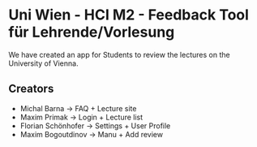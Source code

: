 # Uni Wien - HCI M2 - Feedback Tool für Lehrende/Vorlesung

We have created an app for Students to review the lectures on the University of Vienna.

## Creators

- Michal Barna -> FAQ + Lecture site
- Maxim Primak -> Login + Lecture list
- Florian Schönhofer -> Settings + User Profile
- Maxim Bogoutdinov -> Manu + Add review
